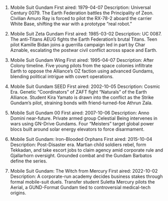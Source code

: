 1. Mobile Suit Gundam
	First aired: 1979-04-07
	Description: Universal Century 0079. The Earth Federation battles the Principality of Zeon. Civilian Amuro Ray is forced to pilot the RX-78-2 aboard the carrier White Base, shifting the war with a prototype “real robot.” 


2. Mobile Suit Zeta Gundam
	First aired: 1985-03-02
	Description: UC 0087. The anti-Titans AEUG fights the Earth Federation’s brutal Titans. Teen pilot Kamille Bidan joins a guerrilla campaign led in part by Char Aznable, escalating the postwar civil conflict across space and Earth. 


3. Mobile Suit Gundam Wing
	First aired: 1995-04-07
	Description: After Colony timeline. Five young pilots from the space colonies infiltrate Earth to oppose the Alliance’s OZ faction using advanced Gundams, blending political intrigue with covert operations. 


4. Mobile Suit Gundam SEED
	First aired: 2002-10-05
	Description: Cosmic Era. Genetic “Coordinators” of ZAFT fight “Naturals” of the Earth Alliance. Student Kira Yamato is drawn into the conflict as the Strike Gundam’s pilot, straining bonds with friend-turned-foe Athrun Zala. 


5. Mobile Suit Gundam 00
	First aired: 2007-10-06
	Description: Anno Domini near-future. Private armed group Celestial Being intervenes in wars using GN-Drive Gundams. Four “Meisters” target global power blocs built around solar energy elevators to force disarmament. 


6. Mobile Suit Gundam: Iron-Blooded Orphans
	First aired: 2015-10-04
	Description: Post-Disaster era. Martian child soldiers rebel, form Tekkadan, and take escort jobs to claim agency amid corporate rule and Gjallarhorn oversight. Grounded combat and the Gundam Barbatos define the series. 


7. Mobile Suit Gundam: The Witch from Mercury
	First aired: 2022-10-02
	Description: A corporate-run academy decides business stakes through formal mobile-suit duels. Transfer student Suletta Mercury pilots the Aerial, a GUND-Format Gundam tied to controversial medical-tech origins. 
